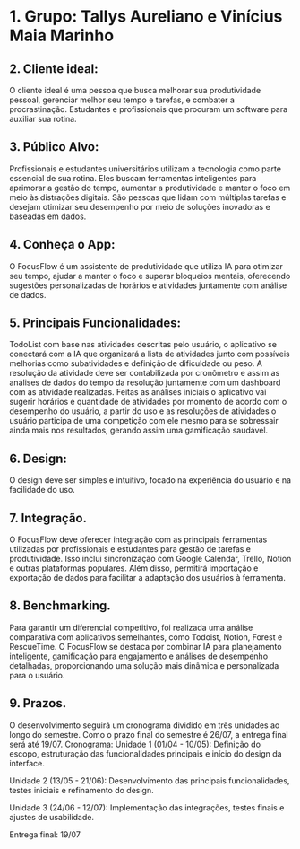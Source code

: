 # 1. Grupo: Tallys Aureliano e Vinícius Maia Marinho
## 2. Cliente ideal:
O cliente ideal é uma pessoa que busca melhorar sua produtividade pessoal, gerenciar melhor seu tempo e tarefas, e combater a procrastinação. Estudantes e profissionais que procuram um software para auxiliar sua rotina.
## 3. Público Alvo: 
Profissionais e estudantes universitários utilizam a tecnologia como parte essencial de sua rotina. Eles buscam ferramentas inteligentes para aprimorar a gestão do tempo, aumentar a produtividade e manter o foco em meio às distrações digitais. São pessoas que lidam com múltiplas tarefas e desejam otimizar seu desempenho por meio de soluções inovadoras e baseadas em dados. 
## 4. Conheça o App: 
O FocusFlow é um assistente de produtividade que utiliza IA para otimizar seu tempo, ajudar a manter o foco e superar bloqueios mentais, oferecendo sugestões personalizadas de horários e atividades juntamente com análise de dados.
## 5. Principais Funcionalidades:
TodoList com base nas atividades descritas pelo usuário, o aplicativo se conectará com a IA que organizará a lista de atividades junto com possíveis melhorias como subatividades e definição de dificuldade ou peso. A resolução da atividade deve ser contabilizada por cronômetro e assim as análises de dados do tempo da resolução juntamente com um dashboard com as atividade realizadas. Feitas as análises iniciais o aplicativo vai sugerir horários e quantidade de atividades por momento de acordo com o desempenho do usuário, a partir do uso e as resoluções de atividades o usuário participa de uma competição com ele mesmo para se sobressair ainda mais nos resultados, gerando assim uma gamificação saudável. 
## 6. Design:
O design deve ser simples e intuitivo, focado na experiência do usuário e na facilidade do uso.
## 7. Integração. 
O FocusFlow deve oferecer integração com as principais ferramentas utilizadas por profissionais e estudantes para gestão de tarefas e produtividade. Isso inclui sincronização com Google Calendar, Trello, Notion e outras plataformas populares. Além disso, permitirá importação e exportação de dados para facilitar a adaptação dos usuários à ferramenta.
## 8. Benchmarking. 
Para garantir um diferencial competitivo, foi realizada uma análise comparativa com aplicativos semelhantes, como Todoist, Notion, Forest e RescueTime. O FocusFlow se destaca por combinar IA para planejamento inteligente, gamificação para engajamento e análises de desempenho detalhadas, proporcionando uma solução mais dinâmica e personalizada para o usuário.
## 9. Prazos.
O desenvolvimento seguirá um cronograma dividido em três unidades ao longo do semestre. Como o prazo final do semestre é 26/07, a entrega final será até 19/07.
Cronograma:
Unidade 1 (01/04 - 10/05): Definição do escopo, estruturação das funcionalidades principais e início do design da interface.

Unidade 2 (13/05 - 21/06): Desenvolvimento das principais funcionalidades, testes iniciais e refinamento do design.

Unidade 3 (24/06 - 12/07): Implementação das integrações, testes finais e ajustes de usabilidade.

Entrega final: 19/07
